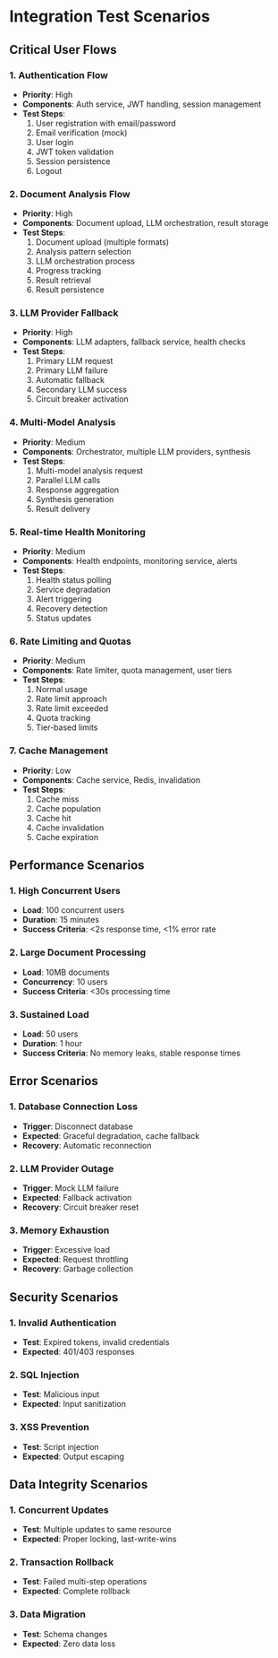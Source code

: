 # Integration Test Scenarios

## Critical User Flows

### 1. Authentication Flow

- **Priority**: High
- **Components**: Auth service, JWT handling, session management
- **Test Steps**:
  1. User registration with email/password
  2. Email verification (mock)
  3. User login
  4. JWT token validation
  5. Session persistence
  6. Logout

### 2. Document Analysis Flow

- **Priority**: High
- **Components**: Document upload, LLM orchestration, result storage
- **Test Steps**:
  1. Document upload (multiple formats)
  2. Analysis pattern selection
  3. LLM orchestration process
  4. Progress tracking
  5. Result retrieval
  6. Result persistence

### 3. LLM Provider Fallback

- **Priority**: High
- **Components**: LLM adapters, fallback service, health checks
- **Test Steps**:
  1. Primary LLM request
  2. Primary LLM failure
  3. Automatic fallback
  4. Secondary LLM success
  5. Circuit breaker activation

### 4. Multi-Model Analysis

- **Priority**: Medium
- **Components**: Orchestrator, multiple LLM providers, synthesis
- **Test Steps**:
  1. Multi-model analysis request
  2. Parallel LLM calls
  3. Response aggregation
  4. Synthesis generation
  5. Result delivery

### 5. Real-time Health Monitoring

- **Priority**: Medium
- **Components**: Health endpoints, monitoring service, alerts
- **Test Steps**:
  1. Health status polling
  2. Service degradation
  3. Alert triggering
  4. Recovery detection
  5. Status updates

### 6. Rate Limiting and Quotas

- **Priority**: Medium
- **Components**: Rate limiter, quota management, user tiers
- **Test Steps**:
  1. Normal usage
  2. Rate limit approach
  3. Rate limit exceeded
  4. Quota tracking
  5. Tier-based limits

### 7. Cache Management

- **Priority**: Low
- **Components**: Cache service, Redis, invalidation
- **Test Steps**:
  1. Cache miss
  2. Cache population
  3. Cache hit
  4. Cache invalidation
  5. Cache expiration

## Performance Scenarios

### 1. High Concurrent Users

- **Load**: 100 concurrent users
- **Duration**: 15 minutes
- **Success Criteria**: <2s response time, <1% error rate

### 2. Large Document Processing

- **Load**: 10MB documents
- **Concurrency**: 10 users
- **Success Criteria**: <30s processing time

### 3. Sustained Load

- **Load**: 50 users
- **Duration**: 1 hour
- **Success Criteria**: No memory leaks, stable response times

## Error Scenarios

### 1. Database Connection Loss

- **Trigger**: Disconnect database
- **Expected**: Graceful degradation, cache fallback
- **Recovery**: Automatic reconnection

### 2. LLM Provider Outage

- **Trigger**: Mock LLM failure
- **Expected**: Fallback activation
- **Recovery**: Circuit breaker reset

### 3. Memory Exhaustion

- **Trigger**: Excessive load
- **Expected**: Request throttling
- **Recovery**: Garbage collection

## Security Scenarios

### 1. Invalid Authentication

- **Test**: Expired tokens, invalid credentials
- **Expected**: 401/403 responses

### 2. SQL Injection

- **Test**: Malicious input
- **Expected**: Input sanitization

### 3. XSS Prevention

- **Test**: Script injection
- **Expected**: Output escaping

## Data Integrity Scenarios

### 1. Concurrent Updates

- **Test**: Multiple updates to same resource
- **Expected**: Proper locking, last-write-wins

### 2. Transaction Rollback

- **Test**: Failed multi-step operations
- **Expected**: Complete rollback

### 3. Data Migration

- **Test**: Schema changes
- **Expected**: Zero data loss
